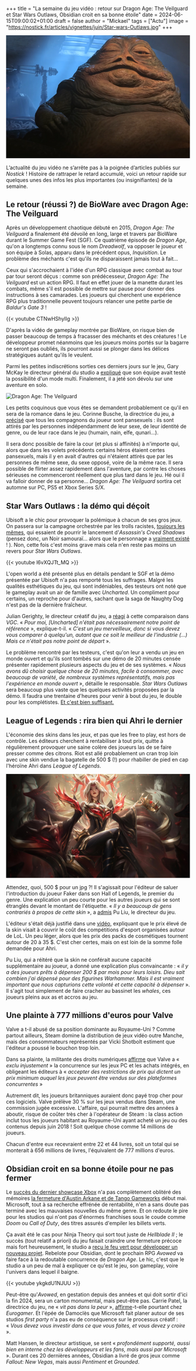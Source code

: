 +++
title = "La semaine du jeu vidéo : retour sur Dragon Age: The Veilguard et Star Wars Outlaws, Obsidian croit en sa bonne étoile"
date = 2024-06-15T09:00:02+01:00
draft = false
author = "Mickael"
tags = ["Actu"]
image = "https://nostick.fr/articles/vignettes/juin/Star-wars-Outlaws.jpg"
+++

![Star Wars Outlaws](Star-wars-Outlaws.jpg "Jabba, maître incontesté de la sieste galactique, donnera un TED Talk sur les bienfaits de la relaxation extrême le week-end.")

L’actualité du jeu vidéo ne s’arrête pas à la poignée d’articles publiés sur *Nostick* ! Histoire de rattraper le retard accumulé, voici un retour rapide sur quelques unes des infos les plus importantes (ou insignifiantes) de la semaine.

## Le retour (réussi ?) de BioWare avec Dragon Age: The Veilguard

Après un développement chaotique débuté en 2015, *Dragon Age: The Veilguard* a finalement été dévoilé en long, large et travers par BioWare durant le Summer Game Fest (SGF). Ce quatrième épisode de *Dragon Age*, qu'on a longtemps connu sous le nom *Dreadwolf*, va opposer le joueur et son équipe à Solas, apparu dans le précédent opus, *Inquisition*. Le problème des méchants c'est qu'ils ne disparaissent jamais tout à fait…

Ceux qui s'accrochaient à l'idée d'un RPG classique avec combat au tour par tour seront déçus : comme son prédécesseur, *Dragon Age: The Veilguard* est un action RPG. Il faut en effet jouer de la manette durant les combats, même s'il est possible de mettre sur pause pour donner des instructions à ses camarades. Les joueurs qui cherchent une expérience RPG plus traditionnelle peuvent toujours relancer une petite partie de *Baldur's Gate 3* !

{{< youtube CTNwHShylIg >}} 

D'après la vidéo de gameplay montrée par BioWare, on risque bien de passer beaucoup de temps à fracasser des méchants et des créatures ! Le développeur promet néanmoins que les joueurs moins portés sur la bagarre ne seront pas oubliés, ils pourront aussi se plonger dans les délices stratégiques autant qu'ils le veulent.

Parmi les petites indiscrétions sorties ces derniers jours sur le jeu, Gary McKay le directeur général du studio a [expliqué](https://blog.bioware.com/2024/06/06/TheVeilguard/) que son équipe avait testé la possibilité d'un mode multi. Finalement, il a jeté son dévolu sur une aventure en solo. 

![Dragon Age: The Veilguard](Dragon-Age-The-Veilguard.jpg "Qui va finir au lit le premier ?")

Les petits coquinous que vous êtes se demandent probablement ce qu'il en sera de la romance dans le jeu. Corinne Busche, la directrice du jeu, a [précisé](https://www.ign.com/articles/dragon-age-the-veilguard-confirmed-to-let-you-romance-any-companion-you-want-will-include-nudity-it-gets-pretty-spicy) que tous les compagnons du joueur sont pansexuels : ils sont attirés par les personnes indépendamment de leur sexe, de leur identité de genre, ou de leur race dans le jeu (humain, nain, elfe, qunari…). 

Il sera donc possible de faire la cour (et plus si affinités) à n'importe qui, alors que dans les volets précédents certains héros étaient certes pansexuels, mais il y en avait d'autres qui n'étaient attirés que par les personnes de même sexe, du sexe opposé, voire de la même race. Il sera possible de flirter assez rapidement dans l'aventure, par contre les choses sérieuses ne commenceront réellement que plus tard dans le jeu. Hé oui il va falloir donner de sa personne… *Dragon Age: The Veilguard* sortira cet automne sur PC, PS5 et Xbox Series S/X.

## Star Wars Outlaws : la démo qui déçoit

Ubisoft a le chic pour provoquer la polémique à chacun de ses gros jeux. On passera sur la campagne orchestrée par les trolls racistes, [toujours les mêmes](https://www.bfmtv.com/tech/gaming/il-ne-fait-qu-alimenter-la-haine-ubisoft-s-en-prend-a-elon-musk-apres-la-polemique-sur-assassin-s-creed-shadows_AV-202406140643.html), qui essaient de pourrir le lancement d'*Assassin's Creed Shadows* (pensez donc, un Noir samouraï… alors que le personnage a [vraiment existé](https://fr.wikipedia.org/wiki/Yasuke) ! ). Non, cette fois c'est moins grave mais cela n'en reste pas moins un revers pour *Star Wars Outlaws*.

{{< youtube l6vXQJTt_MQ >}} 

L'open world a été présenté plus en détails pendant le SGF et la démo présentée par Ubisoft n'a pas remporté tous les suffrages. Malgré les qualités esthétiques du jeu, qui sont indéniables, des testeurs ont noté que le gameplay avait un air de famille avec *Uncharted*. Un compliment pour certains, un reproche pour d'autres, sachant que la saga de Naughty Dog n'est pas de la dernière fraîcheur.

Julian Gerighty, le directeur créatif du jeu, a [réagi](https://www.videogameschronicle.com/news/responding-to-some-negative-previews-star-wars-outlaws-director-says-demo-was-just-an-appetiser/) à cette comparaison dans *VGC*. « *Pour moi, [Uncharted] n'était pas nécessairement notre point de référence* », explique-t-il. « *C'est un jeu merveilleux, donc si vous devez vous comparer à quelqu'un, autant que ce soit le meilleur de l'industrie (…) Mais ce n'était pas notre point de départ* ».

Le problème rencontré par les testeurs, c'est qu'on leur a vendu un jeu en monde ouvert et qu'ils sont tombés sur une démo de 20 minutes censée présenter rapidement plusieurs aspects du jeu et de ses systèmes. « *Nous avons dû choisir quelque chose de 20 minutes, facile à consommer, avec beaucoup de variété, de nombreux systèmes représentatifs, mais pas l'expérience en monde ouvert* », détaille le responsable. *Star Wars Outlaws* sera beaucoup plus vaste que les quelques activités proposées par la démo. Il faudra une trentaine d'heures pour venir à bout du jeu, le double pour les complétistes. [Et c'est bien suffisant.](https://nostick.fr/articles/2024/avril/0404-les-jeux-trop-longs-sont-trop-longs/)

## League of Legends : rira bien qui Ahri le dernier

L'économie des skins dans les jeux, et pas que les free to play, est hors de contrôle. Les éditeurs cherchent à rentabiliser à tout prix, quitte à régulièrement provoquer une saine colère des joueurs las de se faire presser comme des citrons. Riot est allé probablement un cran trop loin avec une skin vendue la bagatelle de 500 $ (!) pour rhabiller de pied en cap l'héroïne Ahri dans *League of Legends*.

![League of Legends](ahri.jpg "Ahri dans sa skin à 500 $. Franchement, ça les vaut.")

Attendez, quoi, 500 $ pour un jpg ?! Il s'agissait pour l'éditeur de saluer l'introduction du joueur Faker dans son Hall of Legends, le premier du genre. Une explication un peu courte pour les autres joueurs qui se sont étranglés devant le montant de l'étiquette. « *Il y a beaucoup de gens contrariés à propos de cette skin* », a [admis](https://www.pcgamer.com/games/moba/according-to-the-games-director-the-dollar500-league-of-legends-ahri-skin-wasnt-meant-for-the-average-fan-but-instead-players-who-are-willing-to-spend-dollar200-a-month-on-their-hobbies/) Pu Liu, le directeur du jeu.

L'éditeur s'était déjà justifié dans une [vidéo](https://www.youtube.com/watch?v=6zOUaLKqwaA), expliquant que le prix élevé de la skin visait à couvrir le coût des compétitions d'esport organisées autour de LoL. Un peu léger, alors que les prix des packs de cosmétiques tournent autour de 20 à 35 $. C'est cher certes, mais on est loin de la somme folle demandée pour Ahri.

Pu Liu, qui a réitéré que la skin ne conférait aucune capacité supplémentaire au joueur, a donné une explication plus convaincante : « *il y a des joueurs prêts à dépenser 200 $ par mois pour leurs loisirs. Dieu sait combien j'ai dépensé pour des figurines Warhammer. Mais il est vraiment important que nous capturions cette volonté et cette capacité à dépenser* ». Il s'agit tout simplement de faire cracher au bassinet les *whales*, ces joueurs pleins aux as et accros au jeu.

## Une plainte à 777 millions d'euros pour Valve 

Valve a t-il abusé de sa position dominante au Royaume-Uni ? Comme partout ailleurs, Steam domine la distribution de jeux vidéo outre Manche, mais des consommateurs représentés par Vicki Shotbolt estiment que l'éditeur a poussé le bouchon trop loin. 

Dans sa plainte, la militante des droits numériques [affirme](https://steamyouoweus.co.uk/) que Valve a « *exclu injustement* » la concurrence sur les jeux PC et les achats intégrés, en obligeant les éditeurs à « *accepter des restrictions de prix qui dictent un prix minimum auquel les jeux  peuvent être vendus sur des plateformes concurrentes* »

Autrement dit, les joueurs britanniques auraient donc payé trop cher pour ces logiciels. Valve prélève 30 % sur les jeux vendus dans Steam, une commission jugée excessive. L'affaire, qui pourrait mettre des années à aboutir, risque de coûter très cher à l'opérateur de Steam : la class action inclut tous les joueurs habitant au Royaume-Uni ayant acheté un jeu ou des contenus depuis juin 2018 ! Soit quelque chose comme 14 millions de joueurs.

Chacun d'entre eux recevraient entre 22 et 44 livres, soit un total qui se monterait à 656 millions de livres, l'équivalent de 777 millions d'euros.

## Obsidian croit en sa bonne étoile pour ne pas fermer

Le [succès du dernier showcase Xbox](https://nostick.fr/articles/2024/juin/0906-doom-gears-of-war-perfect-dark-xbox-artillerie-lourde/) n'a pas complètement oblitéré des mémoires [la fermeture d'Austin Arkane et de Tango Gameworks](https://nostick.fr/articles/2024/mai/0705-fin-de-partie-pour-arkane-austin-et-tango-gameworks/) début mai. Microsoft, tout à sa recherche effrénée de rentabilité, n'en a sans doute pas terminé avec les mauvaises nouvelles du même genre. Et on redoute le pire pour les studios qui n'ont pas d'énormes franchises sous le coude comme *Doom* ou *Call of Duty*, des titres assurés d'empiler les billets verts.

Ça avait été le cas pour Ninja Theory qui sort tout juste de  *Hellblade II* ; le succès (tout relatif a priori) du jeu faisait craindre une fermeture précoce mais fort heureusement, le studio a [reçu le feu vert pour développer un nouveau projet](https://nostick.fr/articles/2024/mai/2105-la-sortie-de-hellblade-2-ne-condamne-pas-ninja-theory/). Rebelote pour Obsidian, dont le prochain RPG *Avowed* va faire face à la redoutable concurrence de *Dragon Age*. Le hic, c'est que le studio a un peu de mal à expliquer ce qu'est le jeu, son gameplay, voire l'univers dans lequel il baigne.

{{< youtube ykgkdU1NJUU >}} 

Peut-être qu'*Avowed*, en gestation depuis des années et qui doit sortir d'ici la fin 2024, sera un carton monumental, mais peut-être pas. Carrie Patel, la directrice du jeu, ne « *vit pas dans la peur* », [affirme](https://www.eurogamer.net/i-dont-believe-in-living-in-fear-obsidian-talks-avowed-release-date-prospects-and-xbox-studio-closures)-t-elle pourtant chez *Eurogamer*. Et l'épée de Damoclès que Microsoft fait planer autour de ses studios *first party* n'a pas eu de conséquence sur le processus créatif : « *Vous devez vous investir dans ce que vous faites, et vous devez y croire* ».

Matt Hansen, le directeur artistique, se sent « *profondément supporté, aussi bien en interne chez les développeurs et les fans, mais aussi par Microsoft* ». Durant ces 20 dernières années, Obsidian a livré de gros jeux comme *Fallout: New Vegas*, mais aussi *Pentiment* et *Grounded*.

